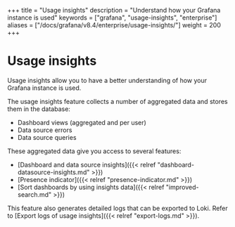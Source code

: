 +++
title = "Usage insights"
description = "Understand how your Grafana instance is used"
keywords = ["grafana", "usage-insights", "enterprise"]
aliases = ["/docs/grafana/v8.4/enterprise/usage-insights/"]
weight = 200
+++

# Usage insights

Usage insights allow you to have a better understanding of how your Grafana instance is used.

The usage insights feature collects a number of aggregated data and stores them in the database:

- Dashboard views (aggregated and per user)
- Data source errors
- Data source queries

These aggregated data give you access to several features:

- [Dashboard and data source insights]({{< relref "dashboard-datasource-insights.md" >}})
- [Presence indicator]({{< relref "presence-indicator.md" >}})
- [Sort dashboards by using insights data]({{< relref "improved-search.md" >}})

This feature also generates detailed logs that can be exported to Loki. Refer to [Export logs of usage insights]({{< relref "export-logs.md" >}}).

